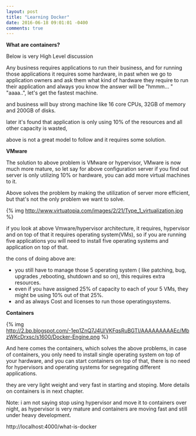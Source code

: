 ```yaml
---
layout: post
title: "Learning Docker"
date: 2016-06-18 09:01:01 -0400
comments: true
---
```


**What are containers?**

Below is very High Level discussion

Any business requires applications to run their business, and for running those applications it requires some hardware, in past when we go to application owners and ask them what kind of hardware they require to run their application and always you know the answer will be  "hmmm... " "aaaa..", let's get the fastest machine.

and business will buy strong machine like 16 core CPUs, 32GB of memory and 200GB of disks.

later it's found that application is only using 10% of the resources and all other capacity is wasted, 

above is not a great model to follow and it requires some solution.

**VMware**

 
The solution to above problem is VMware or hypervisor, VMware is now much more mature, so let say for above configuration server if you find out server is only utilizing 10% or hardware, you can add more virtual machines to it.

Above solves the problem by making the utilization of server more efficient, but that's not the only problem we want to solve.

{% img http://www.virtuatopia.com/images/2/21/Type_1_virtualization.jpg %}

if you look at above Vmware/hypervisor architecture, it requires, hypervisor and on top of that it requires operating system(VMs), so if you are running five applications you will need to install five operating systems and application on top of that.

the cons of doing above are:

- you still have to manage those 5 operating system ( like patching, bug, upgrades ,rebooting, shutdown and so on), this requires extra resources.
- even if you have assigned 25% of capacity to each of your 5 VMs, they might be using 10% out of that 25%.
- and as always Cost and licenses to run those operatingsystems.

**Containers**

{% img http://2.bp.blogspot.com/-1ep1ZnQ7J4U/VKFqsRuBGTI/AAAAAAAAAEc/MbzWKcDrxsc/s1600/Docker-Engine.png %}

And here comes the containers, which solves the above problems, in case of containers, you only need to install single operating system on top of your hardware, and you can start containers on top of that, there is no need for hypervisors and operating systems for segregating different applications.

they are very light weight and very fast in starting and stoping. More details on containers is in next chapter. 

Note: i am not saying stop using hypervisor and move it to containers over night, as hypervisor is very mature and containers are moving fast and still under heavy development.

http://localhost:4000/what-is-docker
